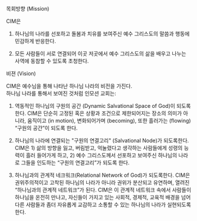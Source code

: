 목회방향 (Mission)

CIM은 

1.  하나님의 나라를 선포하고 돌봄과 치유를 보여주신 
     예수 그리스도의 말씀과 행동에 민감하게 반응한다. 

2.  모든 사람들이 서로 연결되어 이곳 저곳에서 예수 그리스도의 삶을 배우고 나누는 사역에 동참할 수 있도록 초청한다.

비젼 (Vision)

CIM은 예수님을 통해 나타난 하나님 나라의 비전을 가진다.  
하나님 나라를 통해서 보여진 것처럼 인모션 교회는:

1. 역동적인 하나님의 구원의 공간 (Dynamic Salvational Space of God)이 되도록 한다.  CIM은 단순히 고정된 혹은 상황과 조건으로 제한되어지는 장소의 의미가 아니라, 움직이고 (in motion), 변화되어가며 (becoming), 또한 흘러가는 (flowing) “구원의 공간”이 되도록 한다.  

2. 하나님의 나라에 연결되는 "구원의 연결고리" (Salvational Node)가 되도록한다.  CIM은 1) 삶의 방향을 잃고, 버림받고, 억눌렸다고 생각하는 사람들에게 성령의 능력이 흘러 들어가게 하고, 2) 예수 그리스도께서 선포하고 보여주신 하나님의 나라로 그들을 인도하는 “구원의 연결고리”가 되도록 한다.

3. 하나님과의 관계적 네크워크(Relational Network of God)가 되도록한다.  CIM은 권위주의적이고 고착된 하나님의 나라가 아니라 권위가 분산되고 유연하며, 열려진 “하나님과의 관계적 네트워크”가 된다. CIM은 이 관계적 네트워크 속에서 사람들이 하나님을 온전히 만나고, 자신들이 가지고 있는 사회적, 경제적, 교육적 배경을 넘어 다른 사람들과 좀더 자유롭게 교감하고 소통할 수 있는 하나님의 나라가 실현되도록 한다.



